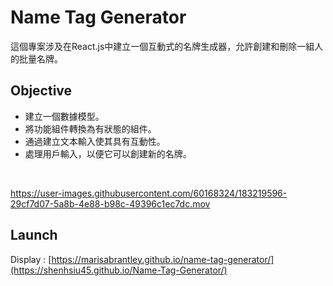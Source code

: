 # Name Tag Generator

這個專案涉及在React.js中建立一個互動式的名牌生成器，允許創建和刪除一組人的批量名牌。

## Objective
* 建立一個數據模型。
* 將功能組件轉換為有狀態的組件。
* 通過建立文本輸入使其具有互動性。
* 處理用戶輸入，以便它可以創建新的名牌。
</br>

https://user-images.githubusercontent.com/60168324/183219596-29cf7d07-5a8b-4e88-b98c-49396c1ec7dc.mov

## Launch

Display : [https://marisabrantley.github.io/name-tag-generator/](https://shenhsiu45.github.io/Name-Tag-Generator/)


